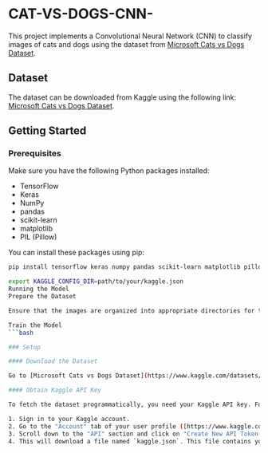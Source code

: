 # CAT-VS-DOGS-CNN-

This project implements a Convolutional Neural Network (CNN) to classify images of cats and dogs using the dataset from [Microsoft Cats vs Dogs Dataset](https://www.kaggle.com/datasets/shaunthesheep/microsoft-catsvsdogs-dataset).

## Dataset

The dataset can be downloaded from Kaggle using the following link: [Microsoft Cats vs Dogs Dataset](https://www.kaggle.com/datasets/shaunthesheep/microsoft-catsvsdogs-dataset).

## Getting Started

### Prerequisites

Make sure you have the following Python packages installed:
- TensorFlow
- Keras
- NumPy
- pandas
- scikit-learn
- matplotlib
- PIL (Pillow)

You can install these packages using pip:

```bash
pip install tensorflow keras numpy pandas scikit-learn matplotlib pillow

export KAGGLE_CONFIG_DIR=path/to/your/kaggle.json
Running the Model
Prepare the Dataset

Ensure that the images are organized into appropriate directories for training and validation. Typically, you would organize them into train/cats, train/dogs, val/cats, and val/dogs.

Train the Model
```bash

### Setup

#### Download the Dataset

Go to [Microsoft Cats vs Dogs Dataset](https://www.kaggle.com/datasets/shaunthesheep/microsoft-catsvsdogs-dataset) and download the dataset. You will need to sign in to Kaggle and use your API key to access the dataset programmatically.

#### Obtain Kaggle API Key

To fetch the dataset programmatically, you need your Kaggle API key. Follow these steps to get it:

1. Sign in to your Kaggle account.
2. Go to the "Account" tab of your user profile ([https://www.kaggle.com/account](https://www.kaggle.com/account)).
3. Scroll down to the "API" section and click on "Create New API Token."
4. This will download a file named `kaggle.json`. This file contains your API credentials.

